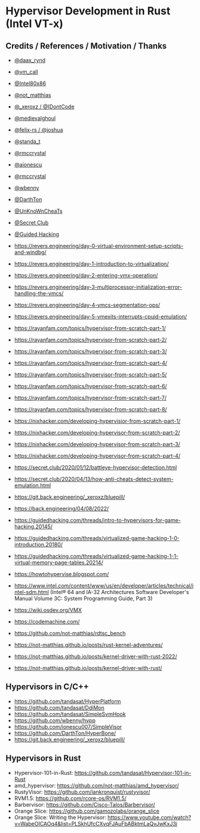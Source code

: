 # Hypervisor Development in Rust (Intel VT-x)

## Credits / References / Motivation / Thanks

* [@daax_rynd](https://twitter.com/daax_rynd)
* [@vm_call](https://twitter.com/vm_call)
* [@Intel80x86](https://twitter.com/Intel80x86)
* [@not_matthias](https://twitter.com/not_matthias)
* [@_xeroxz / @IDontCode](https://twitter.com/_xeroxz)
* [@medievalghoul](https://twitter.com/medievalghoul)
* [@felix-rs / @joshuа](https://github.com/felix-rs)
* [@standa_t](https://twitter.com/standa_t)
* [@rmccrystal](https://github.com/rmccrystal)
* [@aionescu](https://twitter.com/aionescu)
* [@rmccrystal](https://github.com/rmccrystal)
* [@wbenny](https://github.com/wbenny)
* [@DarthTon](https://github.com/DarthTon/HyperBone)
* [@UnKnoWnCheaTs](https://www.unknowncheats.me/forum/index.php)
* [@Secret Club](https://secret.club/)
* [@Guided Hacking](https://guidedhacking.com/)


* https://revers.engineering/day-0-virtual-environment-setup-scripts-and-windbg/
* https://revers.engineering/day-1-introduction-to-virtualization/
* https://revers.engineering/day-2-entering-vmx-operation/
* https://revers.engineering/day-3-multiprocessor-initialization-error-handling-the-vmcs/
* https://revers.engineering/day-4-vmcs-segmentation-ops/
* https://revers.engineering/day-5-vmexits-interrupts-cpuid-emulation/


* https://rayanfam.com/topics/hypervisor-from-scratch-part-1/
* https://rayanfam.com/topics/hypervisor-from-scratch-part-2/
* https://rayanfam.com/topics/hypervisor-from-scratch-part-3/
* https://rayanfam.com/topics/hypervisor-from-scratch-part-4/
* https://rayanfam.com/topics/hypervisor-from-scratch-part-5/
* https://rayanfam.com/topics/hypervisor-from-scratch-part-6/
* https://rayanfam.com/topics/hypervisor-from-scratch-part-7/
* https://rayanfam.com/topics/hypervisor-from-scratch-part-8/
* https://nixhacker.com/developing-hypervisior-from-scratch-part-1/
* https://nixhacker.com/developing-hypervisor-from-scratch-part-2/
* https://nixhacker.com/developing-hypervisor-from-scratch-part-3/
* https://nixhacker.com/developing-hypervisor-from-scratch-part-4/
* https://secret.club/2020/01/12/battleye-hypervisor-detection.html
* https://secret.club/2020/04/13/how-anti-cheats-detect-system-emulation.html
* https://git.back.engineering/_xeroxz/bluepill/
* https://back.engineering/04/08/2022/
* https://guidedhacking.com/threads/intro-to-hypervisors-for-game-hacking.20145/
* https://guidedhacking.com/threads/virtualized-game-hacking-1-0-introduction.20180/
* https://guidedhacking.com/threads/virtualized-game-hacking-1-1-virtual-memory-page-tables.20214/
* https://howtohypervise.blogspot.com/
* https://www.intel.com/content/www/us/en/developer/articles/technical/intel-sdm.html (Intel® 64 and IA-32 Architectures Software Developer's Manual Volume 3C: System Programming Guide, Part 3)
* https://wiki.osdev.org/VMX
* https://codemachine.com/
* https://github.com/not-matthias/rdtsc_bench
* https://not-matthias.github.io/posts/rust-kernel-adventures/
* https://not-matthias.github.io/posts/kernel-driver-with-rust-2022/
* https://not-matthias.github.io/posts/kernel-driver-with-rust/

## Hypervisors in C/C++

* https://github.com/tandasat/HyperPlatform
* https://github.com/tandasat/DdiMon
* https://github.com/tandasat/SimpleSvmHook
* https://github.com/wbenny/hvpp
* https://github.com/ionescu007/SimpleVisor
* https://github.com/DarthTon/HyperBone/
* https://git.back.engineering/_xeroxz/bluepill/

## Hypervisors in Rust

* Hypervisor-101-in-Rust: https://github.com/tandasat/Hypervisor-101-in-Rust
* amd_hypervisor: https://github.com/not-matthias/amd_hypervisor/
* RustyVisor: https://github.com/iankronquist/rustyvisor/
* RVM1.5: https://github.com/rcore-os/RVM1.5/
* Barbervisor: https://github.com/Cisco-Talos/Barbervisor/
* Orange Slice: https://github.com/gamozolabs/orange_slice
* Orange Slice: Writing the Hypervisor: https://www.youtube.com/watch?v=WabeOICAOq4&list=PLSkhUfcCXvqFJAuFbABktmLaQvJwKxJ3i